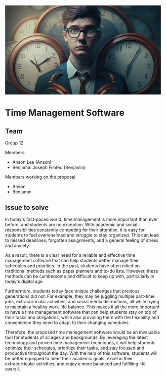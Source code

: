 ![Time Management Background Image](img/time-management-bg.png)
# Time Management Software

## Team

Group 12

Members:
- Anson Lee (Anson)
- Benjamin Joseph Filoteo (Benjamin)

Members working on the proposal:
- Anson
- Benjamin

## Issue to solve
In today's fast-paced world, time management is more important than ever before, and students are no exception. With academic and social responsibilities constantly competing for their attention, it is easy for students to feel overwhelmed and struggle to stay organized. This can lead to missed deadlines, forgotten assignments, and a general feeling of stress and anxiety.

As a result, there is a clear need for a reliable and effective time management software that can help students better manage their schedules and priorities. In the past, students have often relied on traditional methods such as paper planners and to-do lists. However, these methods can be cumbersome and difficult to keep up with, particularly in today's digital age.

Furthermore, students today face unique challenges that previous generations did not. For example, they may be juggling multiple part-time jobs, extracurricular activities, and social media distractions, all while trying to maintain a healthy work-life balance. This makes it all the more important to have a time management software that can help students stay on top of their tasks and obligations, while also providing them with the flexibility and convenience they need to adapt to their changing schedules.

Therefore, the proposed time management software would be an invaluable tool for students of all ages and backgrounds. By leveraging the latest technology and proven time management techniques, it will help students optimize their schedules, prioritize their tasks, and stay focused and productive throughout the day. With the help of this software, students will be better equipped to meet their academic goals, excel in their extracurricular activities, and enjoy a more balanced and fulfilling life overall.

